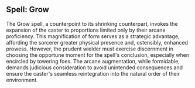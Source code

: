## Spell: Grow

The Grow spell, a counterpoint to its shrinking counterpart, invokes the expansion of the caster to proportions limited only by their arcane proficiency. This magnification of form serves as a strategic advantage, affording the sorcerer greater physical presence and, ostensibly, enhanced prowess. However, the prudent wielder must exercise discernment in choosing the opportune moment for the spell's conclusion, especially when encircled by towering foes. The arcane augmentation, while formidable, demands judicious consideration to avoid unintended consequences and ensure the caster's seamless reintegration into the natural order of their environment.